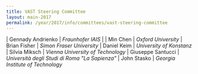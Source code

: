 ```yaml
---
title: VAST Steering Committee
layout: main-2017
permalink: /year/2017/info/committees/vast-steering-committee
---
```


| Gennady Andrienko | *Fraunhofer IAIS* |
| Min Chen	| *Oxford University*
| Brian Fisher	| *Simon Fraser University*
| Daniel Keim	| *University of Konstanz*
| Silvia Miksch	| *Vienna University of Technology*
| Giuseppe Santucci	| *Università degli Studi di Roma "La Sapienza"*
| John Stasko	| *Georgia Institute of Technology*
